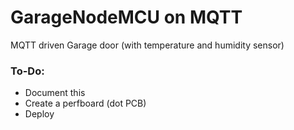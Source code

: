 #  GarageNodeMCU on MQTT
MQTT driven Garage door (with temperature and humidity sensor)
 

### To-Do: 
- Document this
- Create a perfboard (dot PCB)
- Deploy


